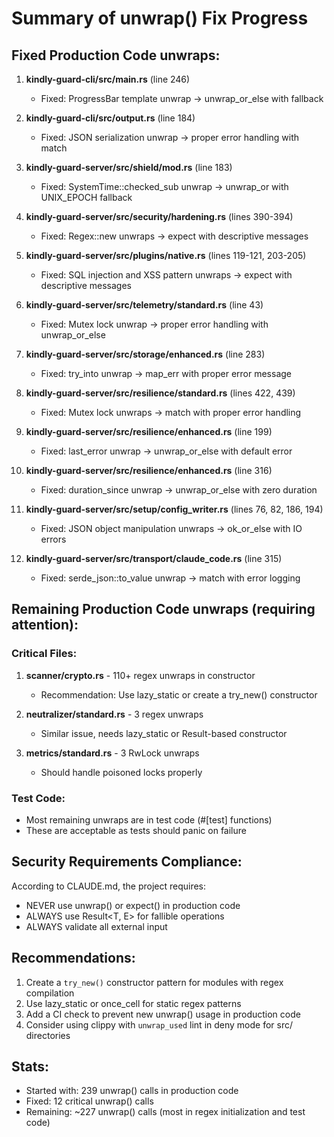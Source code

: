 # Summary of unwrap() Fix Progress

## Fixed Production Code unwraps:

1. **kindly-guard-cli/src/main.rs** (line 246)
   - Fixed: ProgressBar template unwrap -> unwrap_or_else with fallback

2. **kindly-guard-cli/src/output.rs** (line 184)
   - Fixed: JSON serialization unwrap -> proper error handling with match

3. **kindly-guard-server/src/shield/mod.rs** (line 183)
   - Fixed: SystemTime::checked_sub unwrap -> unwrap_or with UNIX_EPOCH fallback

4. **kindly-guard-server/src/security/hardening.rs** (lines 390-394)
   - Fixed: Regex::new unwraps -> expect with descriptive messages

5. **kindly-guard-server/src/plugins/native.rs** (lines 119-121, 203-205)
   - Fixed: SQL injection and XSS pattern unwraps -> expect with descriptive messages

6. **kindly-guard-server/src/telemetry/standard.rs** (line 43)
   - Fixed: Mutex lock unwrap -> proper error handling with unwrap_or_else

7. **kindly-guard-server/src/storage/enhanced.rs** (line 283)
   - Fixed: try_into unwrap -> map_err with proper error message

8. **kindly-guard-server/src/resilience/standard.rs** (lines 422, 439)
   - Fixed: Mutex lock unwraps -> match with proper error handling

9. **kindly-guard-server/src/resilience/enhanced.rs** (line 199)
   - Fixed: last_error unwrap -> unwrap_or_else with default error

10. **kindly-guard-server/src/resilience/enhanced.rs** (line 316)
    - Fixed: duration_since unwrap -> unwrap_or_else with zero duration

11. **kindly-guard-server/src/setup/config_writer.rs** (lines 76, 82, 186, 194)
    - Fixed: JSON object manipulation unwraps -> ok_or_else with IO errors

12. **kindly-guard-server/src/transport/claude_code.rs** (line 315)
    - Fixed: serde_json::to_value unwrap -> match with error logging

## Remaining Production Code unwraps (requiring attention):

### Critical Files:
1. **scanner/crypto.rs** - 110+ regex unwraps in constructor
   - Recommendation: Use lazy_static or create a try_new() constructor

2. **neutralizer/standard.rs** - 3 regex unwraps
   - Similar issue, needs lazy_static or Result-based constructor

3. **metrics/standard.rs** - 3 RwLock unwraps
   - Should handle poisoned locks properly

### Test Code:
- Most remaining unwraps are in test code (#[test] functions)
- These are acceptable as tests should panic on failure

## Security Requirements Compliance:
According to CLAUDE.md, the project requires:
- NEVER use unwrap() or expect() in production code
- ALWAYS use Result<T, E> for fallible operations
- ALWAYS validate all external input

## Recommendations:
1. Create a `try_new()` constructor pattern for modules with regex compilation
2. Use lazy_static or once_cell for static regex patterns
3. Add a CI check to prevent new unwrap() usage in production code
4. Consider using clippy with `unwrap_used` lint in deny mode for src/ directories

## Stats:
- Started with: 239 unwrap() calls in production code
- Fixed: 12 critical unwrap() calls
- Remaining: ~227 unwrap() calls (most in regex initialization and test code)